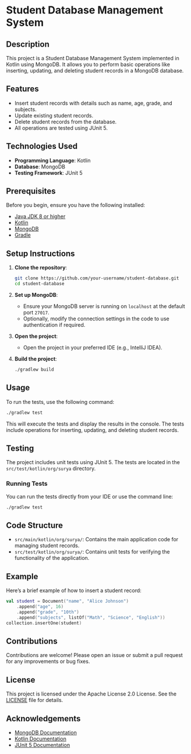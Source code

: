 # Student Database Management System

## Description
This project is a Student Database Management System implemented in Kotlin using MongoDB. It allows you to perform basic operations like inserting, updating, and deleting student records in a MongoDB database.

## Features
- Insert student records with details such as name, age, grade, and subjects.
- Update existing student records.
- Delete student records from the database.
- All operations are tested using JUnit 5.

## Technologies Used
- **Programming Language**: Kotlin
- **Database**: MongoDB
- **Testing Framework**: JUnit 5

## Prerequisites
Before you begin, ensure you have the following installed:
- [Java JDK 8 or higher](https://www.oracle.com/java/technologies/javase-jdk11-downloads.html)
- [Kotlin](https://kotlinlang.org/docs/command-line.html)
- [MongoDB](https://www.mongodb.com/try/download/community)
- [Gradle](https://gradle.org/install/)

## Setup Instructions

1. **Clone the repository**:
   ```bash
   git clone https://github.com/your-username/student-database.git
   cd student-database
   ```

2. **Set up MongoDB**:
   - Ensure your MongoDB server is running on `localhost` at the default port `27017`. 
   - Optionally, modify the connection settings in the code to use authentication if required.

3. **Open the project**:
   - Open the project in your preferred IDE (e.g., IntelliJ IDEA).

4. **Build the project**:
   ```bash
   ./gradlew build
   ```

## Usage

To run the tests, use the following command:
```bash
./gradlew test
```
This will execute the tests and display the results in the console. The tests include operations for inserting, updating, and deleting student records.

## Testing

The project includes unit tests using JUnit 5. The tests are located in the `src/test/kotlin/org/surya` directory.

### Running Tests
You can run the tests directly from your IDE or use the command line:
```bash
./gradlew test
```

## Code Structure
- `src/main/kotlin/org/surya/`: Contains the main application code for managing student records.
- `src/test/kotlin/org/surya/`: Contains unit tests for verifying the functionality of the application.

## Example
Here’s a brief example of how to insert a student record:

```kotlin
val student = Document("name", "Alice Johnson")
    .append("age", 16)
    .append("grade", "10th")
    .append("subjects", listOf("Math", "Science", "English"))
collection.insertOne(student)
```

## Contributions
Contributions are welcome! Please open an issue or submit a pull request for any improvements or bug fixes.

## License
This project is licensed under the Apache License 2.0 License. See the [LICENSE](LICENSE) file for details.

## Acknowledgements
- [MongoDB Documentation](https://docs.mongodb.com/)
- [Kotlin Documentation](https://kotlinlang.org/docs/home.html)
- [JUnit 5 Documentation](https://junit.org/junit5/docs/current/user-guide/)

